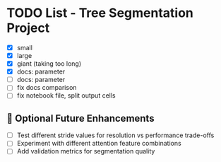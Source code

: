 # TODO List - Tree Segmentation Project

- [x] small
- [x] large
- [x] giant (taking too long)
- [x] docs: parameter
- [ ] docs: parameter
- [ ] fix docs comparison
- [ ] fix notebook file, split output cells

## 🚀 Optional Future Enhancements
- [ ] Test different stride values for resolution vs performance trade-offs
- [ ] Experiment with different attention feature combinations
- [ ] Add validation metrics for segmentation quality
